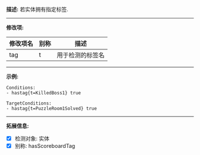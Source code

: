 **描述:** 若实体拥有指定标签.

---

**修改项:**

| 修改项名  | 别称           | 描述                      |
| --------- | -------------- | ------------------------- |
| tag       | t       | 用于检测的标签名 |

---

**示例:**

```
Conditions:
- hastag{t=KilledBoss1} true
```

```
TargetConditions:
- hastag{t=PuzzleRoom1Solved} true
```

---

**拓展信息:**

- [x] 检测对象: 实体
- [x] 别称: hasScoreboardTag